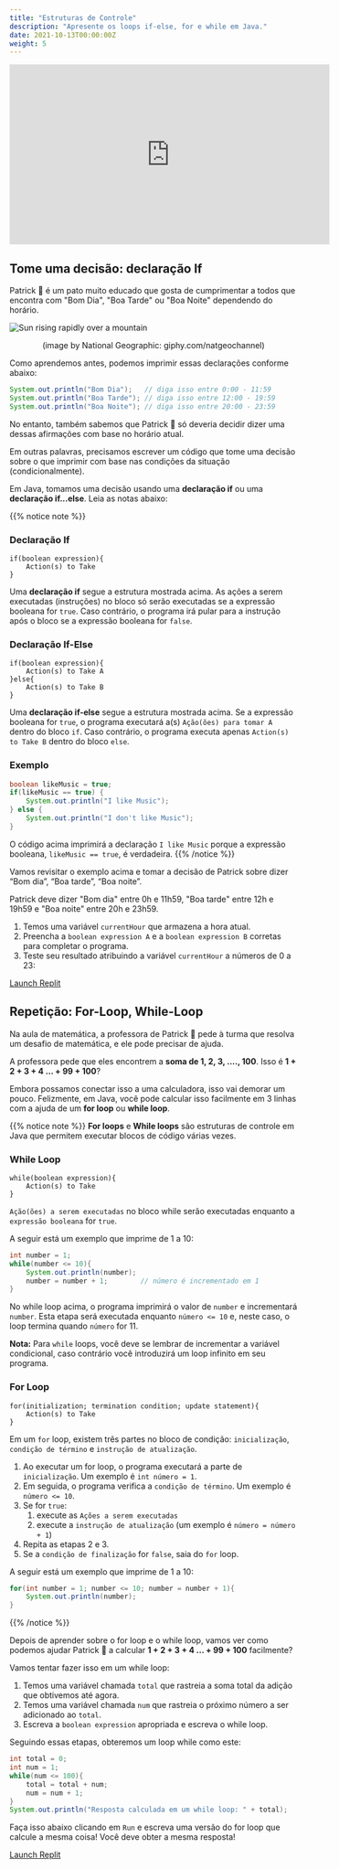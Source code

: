 ```yaml
---
title: "Estruturas de Controle"
description: "Apresente os loops if-else, for e while em Java."
date: 2021-10-13T00:00:00Z
weight: 5
---
```


<p style="text-align: center;"><iframe width="560" height="315" src="https://www.youtube.com/embed/X8HzOuCel9A" frameborder="0" allow="accelerometer; autoplay; clipboard-write; encrypted-media; gyroscope; picture-in-picture" allowfullscreen></iframe></p>

## Tome uma decisão: declaração If

Patrick 🐥 é um pato muito educado que gosta de cumprimentar a todos que encontra com "Bom Dia", "Boa Tarde" ou "Boa Noite" dependendo do horário.

![Sun rising rapidly over a mountain](https://media.giphy.com/media/hpWrLS1RDBd5pwkgjy/giphy.gif)
<p style="text-align: center;">(image by National Geographic: giphy.com/natgeochannel)</p>

Como aprendemos antes, podemos imprimir essas declarações conforme abaixo:

```java
System.out.println("Bom Dia");   // diga isso entre 0:00 - 11:59
System.out.println("Boa Tarde"); // diga isso entre 12:00 - 19:59
System.out.println("Boa Noite"); // diga isso entre 20:00 - 23:59
```

No entanto, também sabemos que Patrick 🐥 só deveria decidir dizer uma dessas afirmações com base no horário atual.

Em outras palavras, precisamos escrever um código que tome uma decisão sobre o que imprimir com base nas condições da situação (condicionalmente).

Em Java, tomamos uma decisão usando uma **declaração if** ou uma **declaração if...else**. Leia as notas abaixo:

{{% notice note %}}
### Declaração If

```
if(boolean expression){
    Action(s) to Take
}
```

Uma **declaração if** segue a estrutura mostrada acima. As ações a serem executadas (instruções) no bloco só serão executadas se a expressão booleana for `true`. Caso contrário, o programa irá pular para a instrução após o bloco se a expressão booleana for `false`.
### Declaração If-Else

```
if(boolean expression){
    Action(s) to Take A
}else{
    Action(s) to Take B
}
```

Uma **declaração if-else** segue a estrutura mostrada acima. Se a expressão booleana for `true`, o programa executará a(s) `Ação(ões) para tomar A` dentro do bloco `if`. Caso contrário, o programa executa apenas `Action(s) to Take B` dentro do bloco `else`.

### Exemplo

```java
boolean likeMusic = true;
if(likeMusic == true) {
    System.out.println("I like Music");
} else {
    System.out.println("I don't like Music");
}
```

O código acima imprimirá a declaração `I like Music` porque a expressão booleana, `likeMusic == true`, é verdadeira.
{{% /notice %}}

Vamos revisitar o exemplo acima e tomar a decisão de Patrick sobre dizer “Bom dia”, “Boa tarde”, “Boa noite”.

Patrick deve dizer "Bom dia" entre 0h e 11h59, "Boa tarde" entre 12h e 19h59 e "Boa noite" entre 20h e 23h59.

1. Temos uma variável `currentHour` que armazena a hora atual.
2. Preencha a `boolean expression A` e a `boolean expression B` corretas para completar o programa.
3. Teste seu resultado atribuindo a variável `currentHour` a números de 0 a 23:

<a class="my-2 mx-4 btn btn-info" href="https://replit.com/@nuevofoundation/JavaBasicsIfStatement" target="_blank">Launch Replit</a>

## Repetição: For-Loop, While-Loop

Na aula de matemática, a professora de Patrick 🐥 pede à turma que resolva um desafio de matemática, e ele pode precisar de ajuda.

A professora pede que eles encontrem a **soma de 1, 2, 3, ...., 100**. Isso é **1 + 2 + 3 + 4 ... + 99 + 100**?

Embora possamos conectar isso a uma calculadora, isso vai demorar um pouco. Felizmente, em Java, você pode calcular isso facilmente em 3 linhas com a ajuda de um **for loop** ou **while loop**.

{{% notice note %}}
**For loops** e **While loops** são estruturas de controle em Java que permitem executar blocos de código várias vezes.

### While Loop

```
while(boolean expression){
    Action(s) to Take
}
```

`Ação(ões) a serem executadas` no bloco while serão executadas enquanto a `expressão booleana` for `true`.

A seguir está um exemplo que imprime de 1 a 10:

```java
int number = 1;
while(number <= 10){
    System.out.println(number);
    number = number + 1;        // número é incrementado em 1
}
```

No while loop acima, o programa imprimirá o valor de `number` e incrementará `number`. Esta etapa será executada enquanto `número <= 10` e, neste caso, o loop termina quando `número` for 11.

**Nota:** Para `while` loops, você deve se lembrar de incrementar a variável condicional, caso contrário você introduzirá um loop infinito em seu programa.

### For Loop

```
for(initialization; termination condition; update statement){
    Action(s) to Take
}
```

Em um `for` loop, existem três partes no bloco de condição: `inicialização`, `condição de término` e `instrução de atualização`.

1. Ao executar um for loop, o programa executará a parte de `inicialização`. Um exemplo é `int número = 1`.
2. Em seguida, o programa verifica a `condição de término`. Um exemplo é `número <= 10`.
3. Se for `true`:
    1. execute as `Ações a serem executadas`
    2. execute a `instrução de atualização` (um exemplo é `número = número + 1`)
4. Repita as etapas 2 e 3.
5. Se a `condição de finalização` for `false`, saia do `for` loop.

A seguir está um exemplo que imprime de 1 a 10:

```java
for(int number = 1; number <= 10; number = number + 1){
    System.out.println(number);
}
```

{{% /notice %}}

Depois de aprender sobre o for loop e o while loop, vamos ver como podemos ajudar Patrick 🐥 a calcular **1 + 2 + 3 + 4 ... + 99 + 100** facilmente?

Vamos tentar fazer isso em um while loop:

1. Temos uma variável chamada `total` que rastreia a soma total da adição que obtivemos até agora.
2. Temos uma variável chamada `num` que rastreia o próximo número a ser adicionado ao `total`.
3. Escreva a `boolean expression` apropriada e escreva o while loop.

Seguindo essas etapas, obteremos um loop while como este:

```java
int total = 0;
int num = 1;
while(num <= 100){
    total = total + num;
    num = num + 1;
}
System.out.println("Resposta calculada em um while loop: " + total);
```

Faça isso abaixo clicando em `Run` e escreva uma versão do for loop que calcule a mesma coisa! Você deve obter a mesma resposta!

<a class="my-2 mx-4 btn btn-info" href="https://replit.com/@nuevofoundation/JavaBasicsForWhile" target="_blank">Launch Replit</a>
